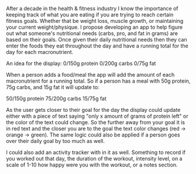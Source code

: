 After a decade in the health & fitness industry I know the importance of keeping track of what
you are eating if you are trying to reach certain fitness goals. Whether that be weight loss,
muscle growth, or maintaining your current weight/physique. I propose developing an app to help
figure out what someone's nutritional needs (carbs, pro, and fat in grams) are based on their
goals. Once given their daily nutritional needs then they can enter the foods they eat throughout
the day and have a running total for the day for each macronutrient.

An idea for the display:
0/150g protein
0/200g carbs
0/75g fat

When a person adds a food/meal the app will add the amount of each macronutrient for a running
total. So if a person has a meal with 50g protein, 75g carbs, and 15g fat it will update to:

50/150g protein
75/200g carbs
15/75g fat

As the user gets closer to their goal for the day the display could update either with a piece of
text saying "only x amount of grams of protein left" or the color of the text could change. So the
further away from your goal it is in red text and the closer you are to the goal the text color changes
(red -> orange -> green). The same logic could also be applied if a person goes over their daily
goal by too much as well.

I could also add an activity tracker with in it as well. Something to record if you worked out that day,
the duration of the workout, intensity level, on a scale of 1-10 how happy were you with the workout, or
a notes section. 